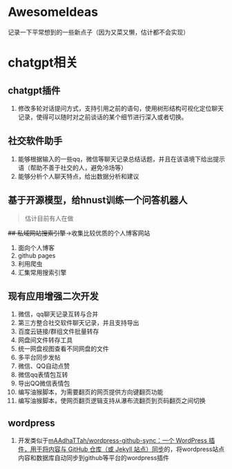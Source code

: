 # AwesomeIdeas
记录一下平常想到的一些新点子（因为又菜又懒，估计都不会实现）

# chatgpt相关

## chatgpt插件
1. 修改多轮对话提问方式，支持引用之前的语句，使用树形结构可视化定位聊天记录，使得可以随时对之前谈话的某个细节进行深入或者切换。

## 社交软件助手
1. 能够根据输入的一些qq，微信等聊天记录总结话题，并且在该语境下给出提示语（帮助不善于社交的人，避免冷场等）
2. 能够分析个人聊天特点，给出数据分析和建议

## 基于开源模型，给hnust训练一个问答机器人
> 估计目前有人在做

~~## 私域网站搜索引擎~~->收集比较优质的个人博客网站
1. 面向个人博客
2. github pages
3. 利用爬虫
4. 汇集常用搜索引擎

## 现有应用增强二次开发
1. 微信，qq聊天记录互转与合并
2. 第三方整合社交软件聊天记录，并且支持导出
3. 百度云链接/群组文件批量转存
4. 网盘间文件转存工具
5. 统一网盘视图查看不同网盘的文件
6. 多平台同步发帖
7. 微信、QQ自动点赞
8. 微信qq表情包互转
9. 导出QQ微信表情包
10. 编写油猴脚本，为需要翻页的网页提供方向键翻页功能
11. 编写油猴脚本，使网页翻页逻辑支持从瀑布流翻页到页码翻页之间切换

## wordpress
1. 开发类似于[mAAdhaTTah/wordpress-github-sync：一个 WordPress 插件，用于将内容与 GitHub 仓库（或 Jekyll 站点）同步](https://github.com/mAAdhaTTah/wordpress-github-sync/)的，将wordpress站点内容和数据库自动同步到github等平台的wordpress插件
